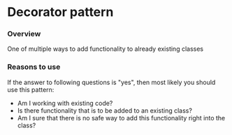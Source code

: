 Decorator pattern
=================

### Overview

One of multiple ways to add functionality to already existing classes

### Reasons to use

If the answer to following questions is "yes", then most likely you should use
this pattern:

- Am I working with existing code?
- Is there functionality that is to be added to an existing class?
- Am I sure that there is no safe way to add this functionality right into the
  class?
